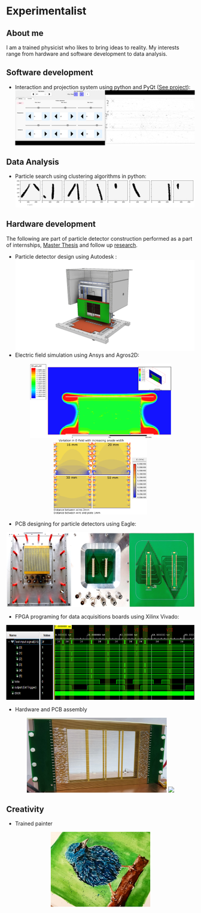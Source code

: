 # Experimentalist

## About me
I am a trained physicist who likes to bring ideas to reality. My interests range from hardware and software development to data analysis. 

## Software development
* Interaction and projection system using python and PyQt ([See project](Software/BubbleD)):
![BubbleD software controller](Software/BubbleD/docs/Controller.png)

## Data Analysis

* Particle search using clustering algorithms in python:
![Particle tracks](DataAnalysis/Tracks.png)

## Hardware development
The following are part of particle detector construction performed as a part of internships, [Master Thesis](https://web.physik.uni-bonn.de/group/view.php?&group=1&lang=de&c=t&id=116) and follow up [research](https://arxiv.org/abs/2207.06470).

* Particle detector design using Autodesk :
![Detector design](Hardware/DetectorDesign.png)
* Electric field simulation using Ansys and Agros2D:

<p align="center">
<img src="Hardware/Ansys.png" height=200">
<img src="Hardware/Agros2D.png" height="200">
</p>

* PCB designing for particle detectors using Eagle:
<p align="center">
<img src="Hardware/PCBdesign.png" height="200">
</p>

* FPGA programing for data acquisitions boards using Xilinx Vivado:
<p align="center">
<img src="Hardware/VHDLsimulation.png" height="200">
</p>

* Hardware and PCB assembly
<p align="center">
<img src="Hardware/WireFieldCage.jpg" height="200" >
<img src="Hardware/Triggerboard.png" height = "200" >
</p>

## Creativity
* Trained painter
<p align="center">
<img src="Creative/Bird.jpg" height="200">
</p>
